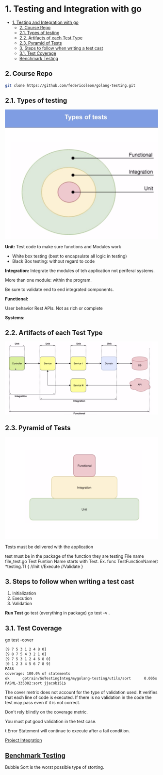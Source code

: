 # 1. Testing and Integration with go

<!-- TOC -->

- [1. Testing and Integration with go](#1-testing-and-integration-with-go)
  - [2. Course Repo](#2-course-repo)
  - [2.1. Types of testing](#21-types-of-testing)
  - [2.2. Artifacts of each Test Type](#22-artifacts-of-each-test-type)
  - [2.3. Pyramid of Tests](#23-pyramid-of-tests)
  - [3. Steps to follow when writing a test cast](#3-steps-to-follow-when-writing-a-test-cast)
  - [3.1. Test Coverage](#31-test-coverage)
  - [Benchmark Testing](#benchmark-testing)

<!-- /TOC -->

## 2. Course Repo

```sh
git clone https://github.com/federicoleon/golang-testing.git
```

## 2.1. Types of testing

![TestType](Resources/TestTypes.png)

**Unit:** Test code to make sure functions and Modules work

- White box testing (best to encapsulate all logic in testing)
- Black Box testing: without regard to code

**Integration:** Integrate the modules of teh application not periferal systems.

More than one module: within the program.

Be sure to validate end to end integrated components.

**Functional:**

User behavior
Rest APIs.
Not as rich or complete

**Systems:**

## 2.2. Artifacts of each Test Type

![TestType](Resources/ArtifactsofTypes.png)

## 2.3. Pyramid of Tests

![Pyramid](Resources/Pyramid.png)

Tests must be delivered with the application

test must be in the package of the function they are testing
File name file_test.go
Test Funtion Name starts with Test. Ex.
func TestFunctionName(t *testing.T) {
    //Init
    //Execute
    //Validate
}

## 3. Steps to follow when writing a test cast

1. Initialization
2. Execution
3. Validation

**Run Test**
go test (everything in package)
go test -v .

## 3.1. Test Coverage

go test -cover

```PASML-335382:sort jjacob151$ go test -cover
[9 7 5 3 1 2 4 8 0]
[9 8 7 5 4 3 2 1 0]
[9 7 5 3 1 2 4 6 8 0]
[0 1 2 3 4 5 6 7 8 9]
PASS
coverage: 100.0% of statements
ok      gotrain/GoTestingInteg/mygolang-testing/utils/sort      0.005s
PASML-335382:sort jjacob151$
```

The cover metric does not account for the type of validation used.
It verifies that each line of code is executed.
If there is no validation in the code the test may pass even if it is not correct.

Don't rely blindly on the coverage metric.

You must put good validation in the test case.

t.Error Statement will continue to execute after a fail condition.

[Project Integration](mygolang-testing/IntegrationTest.md)


## [Benchmark Testing](mygolang-testing/BenchmarkTest.md)

Bubble Sort is the worst possible type of storting. 

